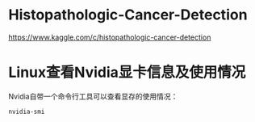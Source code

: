 # Histopathologic-Cancer-Detection
https://www.kaggle.com/c/histopathologic-cancer-detection


# Linux查看Nvidia显卡信息及使用情况

Nvidia自带一个命令行工具可以查看显存的使用情况：

```
nvidia-smi
```